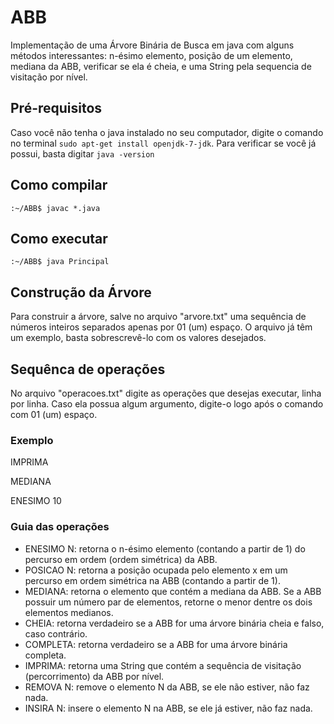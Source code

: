 # ABB
Implementação de uma Árvore Binária de Busca em java com alguns métodos interessantes: n-ésimo elemento, posição de um elemento, mediana da ABB, verificar se ela é cheia, e uma String pela sequencia de visitação por nível.
## Pré-requisitos
Caso você não tenha o java instalado no seu computador, digite o comando no terminal ```sudo apt-get install openjdk-7-jdk```.
Para verificar se você já possui, basta digitar ```java -version``` 
## Como compilar
```:~/ABB$ javac *.java```
## Como executar
```:~/ABB$ java Principal```
## Construção da Árvore
Para construir a árvore, salve no arquivo "arvore.txt" uma sequência de números inteiros separados apenas por 01 (um) espaço. O arquivo já têm um exemplo, basta sobrescrevê-lo com os valores desejados.
## Sequênca de operações
No arquivo "operacoes.txt" digite as operações que desejas executar, linha por linha. Caso ela possua algum argumento, digite-o logo após o comando com 01 (um) espaço.
### Exemplo
IMPRIMA

MEDIANA

ENESIMO 10
### Guia das operações
- ENESIMO N: retorna o n-ésimo elemento (contando a partir de 1) do percurso em ordem (ordem simétrica) da ABB.
- POSICAO N: retorna a posição ocupada pelo elemento x em um percurso em ordem simétrica na ABB (contando a partir de 1).
- MEDIANA:  retorna o elemento que contém a mediana da ABB. Se a ABB possuir um número par de elementos, retorne o menor dentre os dois elementos medianos.
- CHEIA: retorna verdadeiro se a ABB for uma árvore binária cheia e falso, caso contrário.
- COMPLETA:  retorna verdadeiro se a ABB for uma árvore binária completa.
- IMPRIMA: retorna uma String que contém a sequência de visitação (percorrimento) da ABB por nível.
- REMOVA N: remove o elemento N da ABB, se ele não estiver, não faz nada.
- INSIRA N: insere o elemento N na ABB, se ele já estiver, não faz nada.



